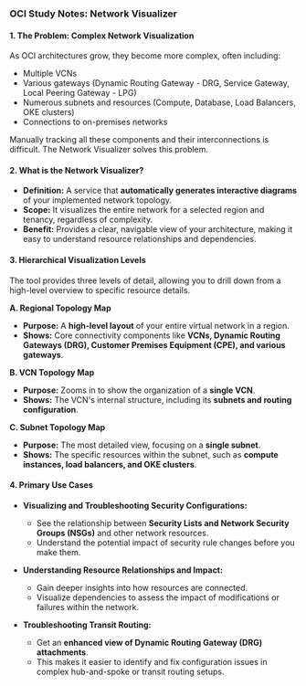 ### **OCI Study Notes: Network Visualizer**

#### **1. The Problem: Complex Network Visualization**

As OCI architectures grow, they become more complex, often including:
*   Multiple VCNs
*   Various gateways (Dynamic Routing Gateway - DRG, Service Gateway, Local Peering Gateway - LPG)
*   Numerous subnets and resources (Compute, Database, Load Balancers, OKE clusters)
*   Connections to on-premises networks

Manually tracking all these components and their interconnections is difficult. The Network Visualizer solves this problem.

#### **2. What is the Network Visualizer?**

*   **Definition:** A service that **automatically generates interactive diagrams** of your implemented network topology.
*   **Scope:** It visualizes the entire network for a selected region and tenancy, regardless of complexity.
*   **Benefit:** Provides a clear, navigable view of your architecture, making it easy to understand resource relationships and dependencies.

#### **3. Hierarchical Visualization Levels**

The tool provides three levels of detail, allowing you to drill down from a high-level overview to specific resource details.

**A. Regional Topology Map**
*   **Purpose:** A **high-level layout** of your entire virtual network in a region.
*   **Shows:** Core connectivity components like **VCNs, Dynamic Routing Gateways (DRG), Customer Premises Equipment (CPE), and various gateways**.

**B. VCN Topology Map**
*   **Purpose:** Zooms in to show the organization of a **single VCN**.
*   **Shows:** The VCN's internal structure, including its **subnets and routing configuration**.

**C. Subnet Topology Map**
*   **Purpose:** The most detailed view, focusing on a **single subnet**.
*   **Shows:** The specific resources within the subnet, such as **compute instances, load balancers, and OKE clusters**.

#### **4. Primary Use Cases**

*   **Visualizing and Troubleshooting Security Configurations:**
    *   See the relationship between **Security Lists and Network Security Groups (NSGs)** and other network resources.
    *   Understand the potential impact of security rule changes before you make them.

*   **Understanding Resource Relationships and Impact:**
    *   Gain deeper insights into how resources are connected.
    *   Visualize dependencies to assess the impact of modifications or failures within the network.

*   **Troubleshooting Transit Routing:**
    *   Get an **enhanced view of Dynamic Routing Gateway (DRG) attachments**.
    *   This makes it easier to identify and fix configuration issues in complex hub-and-spoke or transit routing setups.